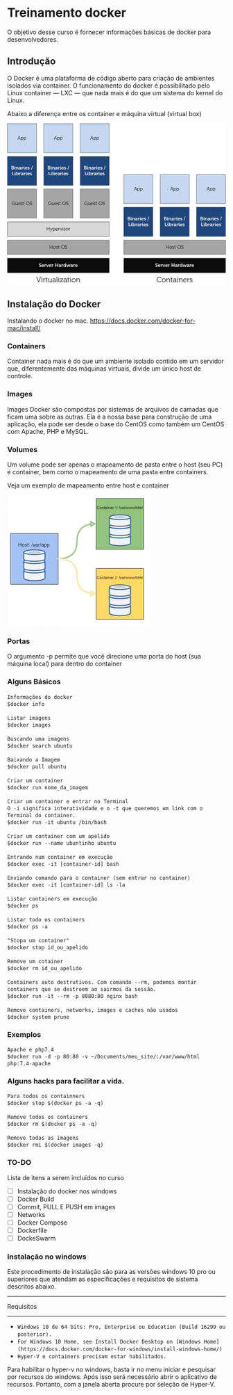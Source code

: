 # Treinamento docker

O objetivo desse curso é fornecer informações básicas de docker para desenvolvedores.

## Introdução

O Docker é uma plataforma de código aberto para criação de ambientes isolados via container. O funcionamento do docker é possibilitado pelo Linux container — LXC — que nada mais é do que um sistema do kernel do Linux. 

Abaixo a diferença entre os container e máquina virtual (virtual box)

![Containers X Virtualizadores](images/lxc-vm.jpg)

## Instalação do Docker

Instalando o docker no mac. https://docs.docker.com/docker-for-mac/install/


### Containers
Container nada mais é do que um ambiente isolado contido em um servidor que, diferentemente das máquinas virtuais, divide um único host de controle.


### Images
Images Docker são compostas por sistemas de arquivos de camadas que ficam uma sobre as outras. Ela é a nossa base para construção de uma aplicação, ela pode ser desde o base do CentOS como também um CentOS com Apache, PHP e MySQL.

### Volumes

Um volume pode ser apenas o mapeamento de pasta entre o host (seu PC) e container, bem como o mapeamento de uma pasta entre containers.

Veja um exemplo de mapeamento entre host e container

![Mapeamento entre host e container:](images/host_container-e1439675513141.jpg)


### Portas

O argumento -p permite que você direcione uma porta do host (sua máquina local) para dentro do container

### Alguns Básicos

    Informações do docker
    $docker info

    Listar imagens
    $docker images

    Buscando uma imagens
    $docker search ubuntu

    Baixando a Imagem
    $docker pull ubuntu

    Criar um container
    $docker run nome_da_imagem

    Criar um container e entrar no Terminal
    O -i significa interatividade e o -t que queremos um link com o Terminal do container.
    $docker run -it ubuntu /bin/bash

    Criar um container com um apelido
    $docker run --name ubuntinho ubuntu

    Entrando num container em execução
    $docker exec -it [container-id] bash

    Enviando comando para o container (sem entrar no container)
    $docker exec -it [container-id] ls -la

    Listar containers em execução
    $docker ps

    Listar todo os containers
    $docker ps -a

    "Stopa um container"
    $docker stop id_ou_apelido
    
    Remove um cotainer
    $docker rm id_ou_apelido

    Containers auto destrutivos. Com comando --rm, podemos montar containers que se destroem ao sairmos da sessão.
    $docker run -it --rm -p 8080:80 nginx bash

    Remove containers, networks, images e caches não usados
    $docker system prune

### Exemplos
    
    Apache e php7.4
    $docker run -d -p 80:80 -v ~/Documents/meu_site/:/var/www/html php:7.4-apache

### Alguns hacks para facilitar a vida.

    Para todos os containners
    $docker stop $(docker ps -a -q)
    
    Remove todos os containers  
    $docker rm $(docker ps -a -q)
    
    Remove todas as imagens
    $docker rmi $(docker images -q)


### TO-DO

Lista de itens a serem incluídos no curso

- [ ] Instalação do docker nos windows
- [ ] Docker Build
- [ ] Commit, PULL E PUSH em images
- [ ] Networks
- [ ] Docker Compose
- [ ] Dockerfile
- [ ] DockeSwarm

### Instalação no windows

Este procedimento de instalação são para as versões windows 10 pro ou superiores que
atendam as especificações e requisitos de sistema descritos abaixo.

**********
Requisitos
**********

-  `Windows 10 de 64 bits: Pro, Enterprise ou Education (Build 16299 ou posterior).`
-  `For Windows 10 Home, see Install Docker Desktop on [Windows Home](https://docs.docker.com/docker-for-windows/install-windows-home/)`
-  `Hyper-V e containers precisam estar habilitados.`

Para habilitar o hyper-v no windows, basta ir no menu iniciar e pesquisar por recursos do windows.
Após isso será necessário abrir o aplicativo de recursos. Portanto, com a janela aberta procure por
seleção de Hyper-V.
